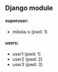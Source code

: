 ## Django module

#### superuser: 
- mikola-s (pwd: 1)

#### users:
- user1 (pwd: 1)
- user2 (pwd: 2)
- user3 (pwd: 3)

